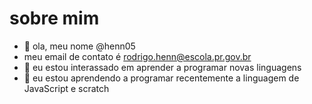 # sobre mim
- 👋 ola, meu nome @henn05
- meu email de contato é rodrigo.henn@escola.pr.gov.br
- 👀 eu estou interassado em aprender a programar novas linguagens
- 🌱 eu estou aprendendo a programar recentemente a linguagem de JavaScript e scratch


<!---
henn05/henn05 is a ✨ special ✨ repository because its `README.md` (this file) appears on your GitHub profile.
You can click the Preview link to take a look at your changes.
--->
